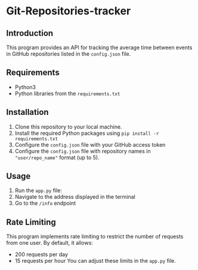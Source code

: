 # Git-Repositories-tracker

## Introduction
This program provides an API for tracking the average time between events in GitHub repositories listed in the `config.json` file.

## Requirements
- Python3 
- Python libraries from the `requirements.txt`

## Installation
1. Clone this repository to your local machine.
2. Install the required Python packages using `pip install -r requirements.txt`
3. Configure the `config.json` file with your GitHub access token 
4. Configure the `config.json` file with repository names in `"user/repo_name"` format (up to 5).

## Usage
1. Run the `app.py` file:
2. Navigate to the address displayed in the terminal
3. Go to the `/info` endpoint

## Rate Limiting
This program implements rate limiting to restrict the number of requests from one user. By default, it allows:
- 200 requests per day
- 15 requests per hour
You can adjust these limits in the `app.py` file.







